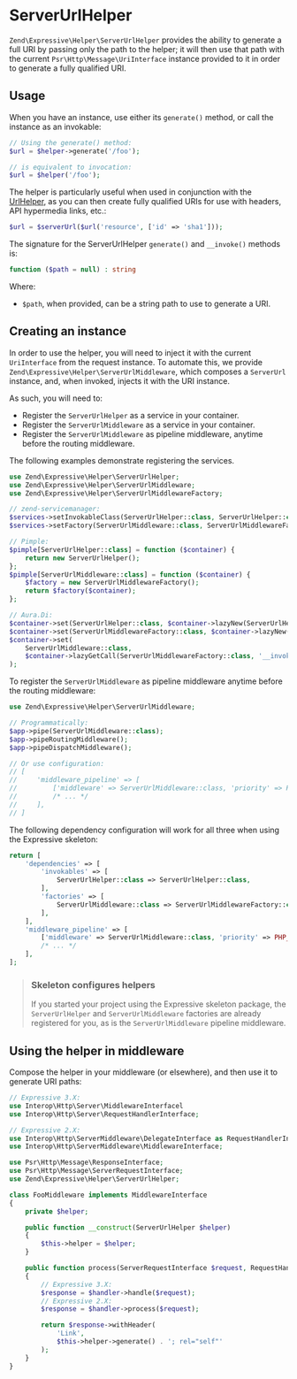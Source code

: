 # ServerUrlHelper

`Zend\Expressive\Helper\ServerUrlHelper` provides the ability to generate a full
URI by passing only the path to the helper; it will then use that path with the
current `Psr\Http\Message\UriInterface` instance provided to it in order to
generate a fully qualified URI.

## Usage

When you have an instance, use either its `generate()` method, or call the
instance as an invokable:

```php
// Using the generate() method:
$url = $helper->generate('/foo');

// is equivalent to invocation:
$url = $helper('/foo');
```

The helper is particularly useful when used in conjunction with the
[UrlHelper](url-helper.md), as you can then create fully qualified URIs for use
with headers, API hypermedia links, etc.:

```php
$url = $serverUrl($url('resource', ['id' => 'sha1']));
```

The signature for the ServerUrlHelper `generate()` and `__invoke()` methods is:

```php
function ($path = null) : string
```

Where:

- `$path`, when provided, can be a string path to use to generate a URI.

## Creating an instance

In order to use the helper, you will need to inject it with the current
`UriInterface` from the request instance. To automate this, we provide
`Zend\Expressive\Helper\ServerUrlMiddleware`, which composes a `ServerUrl`
instance, and, when invoked, injects it with the URI instance.

As such, you will need to:

- Register the `ServerUrlHelper` as a service in your container.
- Register the `ServerUrlMiddleware` as a service in your container.
- Register the `ServerUrlMiddleware` as pipeline middleware, anytime
  before the routing middleware.

The following examples demonstrate registering the services.

```php
use Zend\Expressive\Helper\ServerUrlHelper;
use Zend\Expressive\Helper\ServerUrlMiddleware;
use Zend\Expressive\Helper\ServerUrlMiddlewareFactory;

// zend-servicemanager:
$services->setInvokableClass(ServerUrlHelper::class, ServerUrlHelper::class);
$services->setFactory(ServerUrlMiddleware::class, ServerUrlMiddlewareFactory::class);

// Pimple:
$pimple[ServerUrlHelper::class] = function ($container) {
    return new ServerUrlHelper();
};
$pimple[ServerUrlMiddleware::class] = function ($container) {
    $factory = new ServerUrlMiddlewareFactory();
    return $factory($container);
};

// Aura.Di:
$container->set(ServerUrlHelper::class, $container->lazyNew(ServerUrlHelper::class));
$container->set(ServerUrlMiddlewareFactory::class, $container->lazyNew(ServerUrlMiddlewareFactory::class));
$container->set(
    ServerUrlMiddleware::class,
    $container->lazyGetCall(ServerUrlMiddlewareFactory::class, '__invoke', $container)
);
```

To register the `ServerUrlMiddleware` as pipeline middleware anytime before the
routing middleware:

```php
use Zend\Expressive\Helper\ServerUrlMiddleware;

// Programmatically:
$app->pipe(ServerUrlMiddleware::class);
$app->pipeRoutingMiddleware();
$app->pipeDispatchMiddleware();

// Or use configuration:
// [
//     'middleware_pipeline' => [
//         ['middleware' => ServerUrlMiddleware::class, 'priority' => PHP_INT_MAX],
//         /* ... */
//     ],
// ]
```

The following dependency configuration will work for all three when using the
Expressive skeleton:

```php
return [
    'dependencies' => [
        'invokables' => [
            ServerUrlHelper::class => ServerUrlHelper::class,
        ],
        'factories' => [
            ServerUrlMiddleware::class => ServerUrlMiddlewareFactory::class,
        ],
    ],
    'middleware_pipeline' => [
        ['middleware' => ServerUrlMiddleware::class, 'priority' => PHP_INT_MAX],
        /* ... */
    ],
];
```

> ### Skeleton configures helpers
>
> If you started your project using the Expressive skeleton package, the
> `ServerUrlHelper` and `ServerUrlMiddleware` factories are already registered
> for you, as is the `ServerUrlMiddleware` pipeline middleware.

## Using the helper in middleware

Compose the helper in your middleware (or elsewhere), and then use it to
generate URI paths:

```php
// Expressive 3.X:
use Interop\Http\Server\MiddlewareInterfacel
use Interop\Http\Server\RequestHandlerInterface;

// Expressive 2.X:
use Interop\Http\ServerMiddleware\DelegateInterface as RequestHandlerInterface;
use Interop\Http\ServerMiddleware\MiddlewareInterface;

use Psr\Http\Message\ResponseInterface;
use Psr\Http\Message\ServerRequestInterface;
use Zend\Expressive\Helper\ServerUrlHelper;

class FooMiddleware implements MiddlewareInterface
{
    private $helper;

    public function __construct(ServerUrlHelper $helper)
    {
        $this->helper = $helper;
    }

    public function process(ServerRequestInterface $request, RequestHandlerInterface $handler) : ResponseInterface
    {
        // Expressive 3.X:
        $response = $handler->handle($request);
        // Expressive 2.X:
        $response = $handler->process($request);

        return $response->withHeader(
            'Link',
            $this->helper->generate() . '; rel="self"'
        );
    }
}
```
